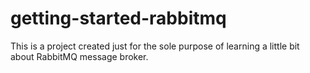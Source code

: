 # getting-started-rabbitmq

This is a project created just for the sole purpose of learning a little bit about RabbitMQ message broker.

